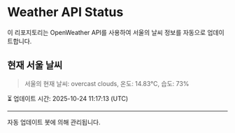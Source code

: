 
# Weather API Status

이 리포지토리는 OpenWeather API를 사용하여 서울의 날씨 정보를 자동으로 업데이트합니다.

## 현재 서울 날씨
> 서울의 현재 날씨: overcast clouds, 온도: 14.83°C, 습도: 73%

⏳ 업데이트 시간: 2025-10-24 11:17:13 (UTC)

---
자동 업데이트 봇에 의해 관리됩니다.
